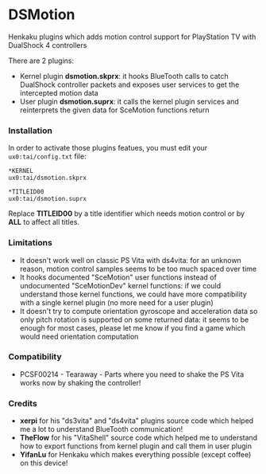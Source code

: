 # DSMotion

Henkaku plugins which adds motion control support for PlayStation TV with DualShock 4 controllers

There are 2 plugins:
 * Kernel plugin **dsmotion.skprx**: it hooks BlueTooth calls to catch DualShock controller packets and exposes user services to get the intercepted motion data
 * User plugin **dsmotion.suprx**: it calls the kernel plugin services and reinterprets the given data for SceMotion functions return


### Installation

In order to activate those plugins featues, you must edit your `ux0:tai/config.txt` file:

```
*KERNEL
ux0:tai/dsmotion.skprx

*TITLEID00
ux0:tai/dsmotion.suprx
```

Replace **TITLEID00** by a title identifier which needs motion control or by **ALL** to affect all titles.


### Limitations

 * It doesn't work well on classic PS Vita with ds4vita: for an unknown reason, motion control samples seems to be too much spaced over time
 * It hooks documented "SceMotion" user functions instead of undocumented "SceMotionDev" kernel functions: if we could understand those kernel functions, we could have more compatibility with a single kernel plugin (no more need for a user plugin)
 * It doesn't try to compute orientation gyroscope and acceleration data so only pitch rotation is supported on some returned data: it seems to be enough for most cases, please let me know if you find a game which would need orientation computation

 
### Compatibility

 * PCSF00214 - Tearaway - Parts where you need to shake the PS Vita works now by shaking the controller!


### Credits

 * **xerpi** for his "ds3vita" and "ds4vita" plugins source code which helped me a lot to understand BlueTooth communication!
 * **TheFlow** for his "VitaShell" source code which helped me to understand how to export functions from kernel plugin and call them in user plugin
 * **YifanLu** for Henkaku which makes everything possible (except coffee) on this device!
 
